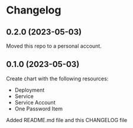 # Changelog
## 0.2.0 (2023-05-03)

Moved this repo to a personal account.

## 0.1.0 (2023-05-03)

Create chart with the following resources:
- Deployment
- Service
- Service Account
- One Password Item

Added README.md file and this CHANGELOG file
